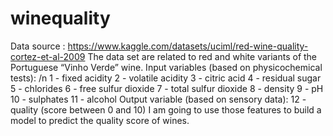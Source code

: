 # winequality


Data source : https://www.kaggle.com/datasets/uciml/red-wine-quality-cortez-et-al-2009 The data set are related to red and white variants of the Portuguese “Vinho Verde” wine. Input variables (based on physicochemical tests): /n
1 - fixed acidity
2 - volatile acidity 3 - citric acid
4 - residual sugar 5 - chlorides
6 - free sulfur dioxide
7 - total sulfur dioxide
8 - density
9 - pH
10 - sulphates
11 - alcohol
Output variable (based on sensory data):
12 - quality (score between 0 and 10)
I am going to use those features to build a model to predict the quality score of wines.
